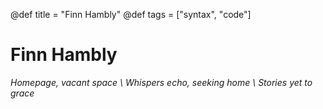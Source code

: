@def title = "Finn Hambly"
@def tags = ["syntax", "code"]

# Finn Hambly

*Homepage, vacant space
\\
Whispers echo, seeking home
\\
Stories yet to grace*